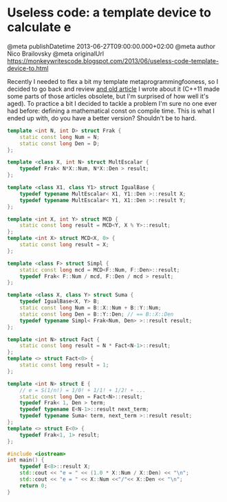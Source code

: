 # Useless code: a template device to calculate e

@meta publishDatetime 2013-06-27T09:00:00.000+02:00
@meta author Nico Brailovsky
@meta originalUrl https://monkeywritescode.blogspot.com/2013/06/useless-code-template-device-to.html

Recently I needed to flex a bit my template metaprogrammingfooness, so I decided to go back and review [and old article](/blog_md/youfoundadeadlink.md) I wrote about it (C++11 made some parts of those articles obsolete, but I'm surprised of how well it's aged). To practice a bit I decided to tackle a problem I'm sure no one ever had before: defining a mathematical const on compile time. This is what I ended up with, do you have a better version? Shouldn't be to hard.

```c++
template <int N, int D> struct Frak {
	static const long Num = N;
	static const long Den = D;
};

template <class X, int N> struct MultEscalar {
	typedef Frak< N*X::Num, N*X::Den > result;
};

template <class X1, class Y1> struct IgualBase {
	typedef typename MultEscalar< X1, Y1::Den >::result X;
	typedef typename MultEscalar< Y1, X1::Den >::result Y;
};

template <int X, int Y>	struct MCD {
	static const long result = MCD<Y, X % Y>::result;
};
template <int X> struct MCD<X, 0> {
	static const long result = X;
};

template <class F> struct Simpl {
	static const long mcd = MCD<F::Num, F::Den>::result;
	typedef Frak< F::Num / mcd, F::Den / mcd > result;
};

template <class X, class Y> struct Suma {
	typedef IgualBase<X, Y> B;
	static const long Num = B::X::Num + B::Y::Num;
	static const long Den = B::Y::Den; // == B::X::Den
	typedef typename Simpl< Frak<Num, Den> >::result result;
};

template <int N> struct Fact {
	static const long result = N * Fact<N-1>::result;
};
template <> struct Fact<0> {
	static const long result = 1;
};

template <int N> struct E {
	// e = S(1/n!) = 1/0! + 1/1! + 1/2! + ...
	static const long Den = Fact<N>::result;
	typedef Frak< 1, Den > term;
	typedef typename E<N-1>::result next_term;
	typedef typename Suma< term, next_term >::result result;
};
template <> struct E<0> {
	typedef Frak<1, 1> result;
};

#include <iostream>
int main() {
	typedef E<8>::result X;
	std::cout << "e = " << (1.0 * X::Num / X::Den) << "\n";
	std::cout << "e = " << X::Num <<"/"<< X::Den << "\n";
	return 0;
}
```

